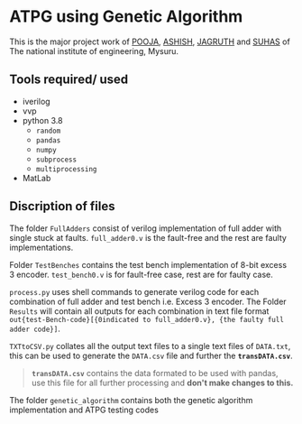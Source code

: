 # ATPG using Genetic Algorithm
This is the major project work of [POOJA](), [ASHISH](), [JAGRUTH]() and [SUHAS](https://github.com/IamJezza) of The national institute of engineering, Mysuru. 

## Tools required/ used
* iverilog
* vvp
* python 3.8
  * `random`
  * `pandas`
  * `numpy` 
  * `subprocess`
  * `multiprocessing`
* MatLab

## Discription of files
The folder `FullAdders` consist of verilog implementation of full adder with single stuck at faults. `full_adder0.v` is the fault-free and the rest are faulty implementations. 

Folder `TestBenches` contains the test bench implementation of 8-bit excess 3 encoder. `test_bench0.v` is for fault-free case, rest are for faulty case. 

`process.py` uses shell commands to generate verilog code for each combination of full adder and test bench i.e. Excess 3 encoder. The  Folder `Results` will contain all outputs for each combination in text file format `out{test-Bench-code}[{0indicated to full_adder0.v}, {the faulty full adder code}]`. 

`TXTtoCSV.py` collates all the output text files to a single text files of `DATA.txt`, this can be used to generate the `DATA.csv` file and further the **`transDATA.csv`**. 
> **`transDATA.csv`** contains the data formated to be used with pandas, use this file for all further processing and **don't make changes to this.** 

The folder `genetic_algorithm` contains both the genetic algorithm implementation and ATPG testing codes

